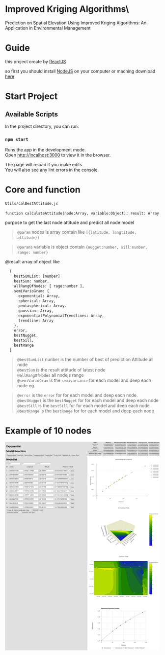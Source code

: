 # Improved Kriging Algorithms\

Prediction on Spatial Elevation Using Improved Kriging Algorithms: An Application in Environmental Management

# Guide
this project create by [ReactJS](https://reactjs.org/)

so first you should install [NodeJS](https://nodejs.org/en/) on your computer or maching
download [here](https://nodejs.org/dist/v14.17.5/node-v14.17.5.pkg) 

# Start Project

## Available Scripts

In the project directory, you can run:

### `npm start`

Runs the app in the development mode.<br>
Open [http://localhost:3000](http://localhost:3000) to view it in the browser.

The page will reload if you make edits.<br>
You will also see any lint errors in the console.


# Core and function

```
Utils/calBestAttitude.js

function calCulateAttitude(node:Array, variable:Object): result: Array

```
purpose to get the last node attitude and predict all node model

> `@param` nodes is array contain like ``[{latitude, longtitude, attitude}]``

>`@params` variable is object contain `{nugget:number, sill:number, range: number}`

 @result array of object like 
 ```
   {
     bestSumList: [number] 
     bestSum: number,
     allRangOfNodes: [ rage:number ],  
     semiVarioGram: {
       exponential: Array,
       spherical: Array,
       pentaspherical: Array.
       gaussian: Array,
       exponentialPolynomialTrendlines: Array,
       trendline: Array
     },
     error,
     bestNugget,
     bestSill,
     bestRange
   }
 ```
 > `@bestSumList` nunber is the number of best of prediction Attitude all node  
 > `@bestSum`  is the result attitude of latest node  
 > `@allRangOfNodes`  all nodejs range  
 > `@semiVarioGram` is the `semivariance` for each model and deep each node eg.  

 > `@error` is the `error` for for each model and deep each node.  
 > `@bestNugget` is the `bestNugget`  for for each model and deep each node
  > `@bestSill` is the `bestSill`  for for each model and deep each node
 > `@bestRange`  is the `bestRange`  for for each model and deep each node 

# Example of 10 nodes
![Demo](screencapture-167-71-209-149-2021-08-26-20_32_54.png)

